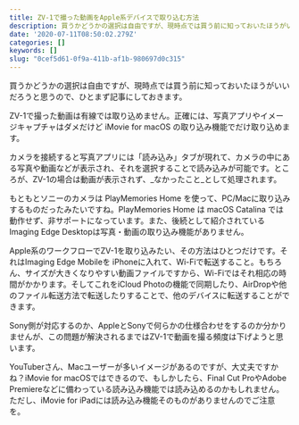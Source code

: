 ```yaml
---
title: ZV-1で撮った動画をApple系デバイスで取り込む方法
description: 買うかどうかの選択は自由ですが、現時点では買う前に知っておいたほうがいいだろうと思うので、ひとまず記事にしておきます。
date: '2020-07-11T08:50:02.279Z'
categories: []
keywords: []
slug: "0cef5d61-0f9a-411b-af1b-980697d0c315"
---
```

買うかどうかの選択は自由ですが、現時点では買う前に知っておいたほうがいいだろうと思うので、ひとまず記事にしておきます。

ZV-1で撮った動画は有線では取り込めません。正確には、写真アプリやイメージキャプチャはダメだけど iMovie for macOS の取り込み機能でだけ取り込めます。

カメラを接続すると写真アプリには「読み込み」タブが現れて、カメラの中にある写真や動画などが表示され、それを選択することで読み込みが可能です。ところが、ZV-1の場合は動画が表示されず、_なかったこと_として処理されます。

もともとソニーのカメラは PlayMemories Home を使って、PC/Macに取り込みするものだったみたいですね。PlayMemories Home は macOS Catalina では動作せず、非サポートになっています。また、後続として紹介されている Imaging Edge Desktopは写真・動画の取り込み機能がありません。

Apple系のワークフローでZV-1を取り込みたい、その方法はひとつだけです。それはImaging Edge Mobileを iPhoneに入れて、Wi-Fiで転送すること。もちろん、サイズが大きくなりやすい動画ファイルですから、Wi-Fiではそれ相応の時間がかかります。そしてこれをiCloud Photoの機能で同期したり、AirDropや他のファイル転送方法で転送したりすることで、他のデバイスに転送することができます。

Sony側が対応するのか、AppleとSonyで何らかの仕様合わせをするのか分かりませんが、この問題が解決されるまではZV-1で動画を撮る頻度は下げようと思います。

YouTuberさん、Macユーザーが多いイメージがあるのですが、大丈夫ですかね？iMovie for macOSではできるので、もしかしたら、Final Cut ProやAdobe Premiereなどに備わっている読み込み機能では読み込めるのかもしれません。ただし、iMovie for iPadには読み込み機能そのものがありませんのでご注意を。